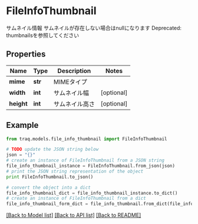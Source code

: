 # FileInfoThumbnail

サムネイル情報 サムネイルが存在しない場合はnullになります Deprecated: thumbnailsを参照してください

## Properties

Name | Type | Description | Notes
------------ | ------------- | ------------- | -------------
**mime** | **str** | MIMEタイプ | 
**width** | **int** | サムネイル幅 | [optional] 
**height** | **int** | サムネイル高さ | [optional] 

## Example

```python
from traq.models.file_info_thumbnail import FileInfoThumbnail

# TODO update the JSON string below
json = "{}"
# create an instance of FileInfoThumbnail from a JSON string
file_info_thumbnail_instance = FileInfoThumbnail.from_json(json)
# print the JSON string representation of the object
print FileInfoThumbnail.to_json()

# convert the object into a dict
file_info_thumbnail_dict = file_info_thumbnail_instance.to_dict()
# create an instance of FileInfoThumbnail from a dict
file_info_thumbnail_form_dict = file_info_thumbnail.from_dict(file_info_thumbnail_dict)
```
[[Back to Model list]](../README.md#documentation-for-models) [[Back to API list]](../README.md#documentation-for-api-endpoints) [[Back to README]](../README.md)


